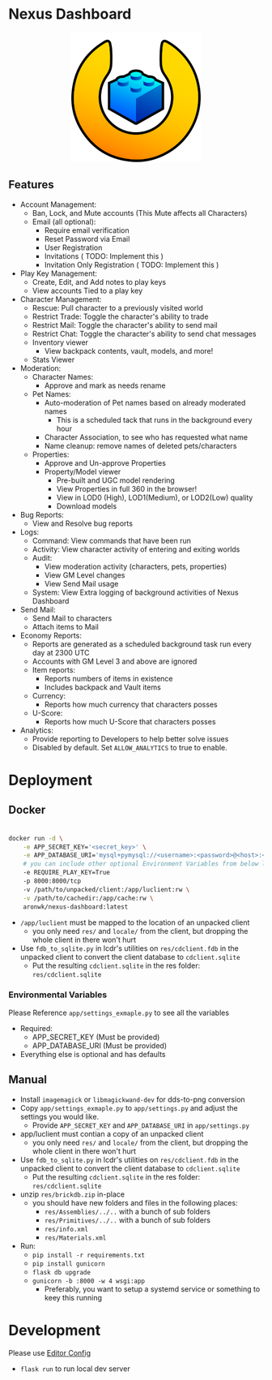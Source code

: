 # Nexus Dashboard

<p align="center">
  <img src="app/static/logo/logo.png" alt="DLU logo"/>
</p>

## Features

  * Account Management:
    * Ban, Lock, and Mute accounts (This Mute affects all Characters)
    * Email (all optional):
      * Require email verification
      * Reset Password via Email
      * User Registration
      * Invitations ( TODO: Implement this )
      * Invitation Only Registration ( TODO: Implement this )
  * Play Key Management:
    * Create, Edit, and Add notes to play keys
    * View accounts Tied to a play key
  * Character Management:
    * Rescue: Pull character to a previously visited world
    * Restrict Trade: Toggle the character's ability to trade
    * Restrict Mail: Toggle the character's ability to send mail
    * Restrict Chat: Toggle the character's ability to send chat messages
    * Inventory viewer
      * View backpack contents, vault, models, and more!
    * Stats Viewer
  * Moderation:
    * Character Names:
      * Approve and mark as needs rename
    * Pet Names:
      * Auto-moderation of Pet names based on already moderated names
        * This is a scheduled tack that runs in the background every hour
      * Character Association, to see who has requested what name
      * Name cleanup: remove names of deleted pets/characters
    * Properties:
      * Approve and Un-approve Properties
      * Property/Model viewer
        * Pre-built and UGC model rendering
        * View Properties in full 360 in the browser!
        * View in LOD0 (High), LOD1(Medium), or LOD2(Low) quality
        * Download models
  * Bug Reports:
    * View and Resolve bug reports
  * Logs:
    * Command: View commands that have been run
    * Activity: View character activity of entering and exiting worlds
    * Audit:
      * View moderation activity (characters, pets, properties)
      * View GM Level changes
      * View Send Mail usage
    * System: View Extra logging of background activities of Nexus Dashboard
  * Send Mail:
    * Send Mail to characters
    * Attach items to Mail
  * Economy Reports:
    * Reports are generated as a scheduled background task run every day at 2300 UTC
    * Accounts with GM Level 3 and above are ignored
    * Item reports:
      * Reports numbers of items in existence
      * Includes backpack and Vault items
    * Currency:
      * Reports how much currency that characters posses
    * U-Score:
      * Reports how much U-Score that characters posses
  * Analytics:
    * Provide reporting to Developers to help better solve issues
    * Disabled by default. Set `ALLOW_ANALYTICS` to true to enable.

# Deployment

## Docker

```bash

docker run -d \
    -e APP_SECRET_KEY='<secret_key>' \
    -e APP_DATABASE_URI='mysql+pymysql://<username>:<password>@<host>:<port>/<database>' \
    # you can include other optional Environment Variables from below like this
    -e REQUIRE_PLAY_KEY=True
    -p 8000:8000/tcp
    -v /path/to/unpacked/client:/app/luclient:rw \
    -v /path/to/cachedir:/app/cache:rw \
    aronwk/nexus-dashboard:latest

```

 * `/app/luclient` must be mapped to the location of an unpacked client
    * you only need `res/` and `locale/` from the client, but dropping the whole client in there won't hurt
 * Use `fdb_to_sqlite.py` in lcdr's utilities on `res/cdclient.fdb` in the unpacked client to convert the client database to `cdclient.sqlite`
    * Put the resulting `cdclient.sqlite` in the res folder: `res/cdclient.sqlite`

### Environmental Variables

Please Reference `app/settings_exmaple.py` to see all the variables

  * Required:
    * APP_SECRET_KEY (Must be provided)
    * APP_DATABASE_URI (Must be provided)
  * Everything else is optional and has defaults

## Manual
  * Install `imagemagick` or `libmagickwand-dev` for dds-to-png conversion
  * Copy `app/settings_exmaple.py` to `app/settings.py` and adjust the settings you would like.
    * Provide `APP_SECRET_KEY` and `APP_DATABASE_URI` in `app/settings.py`
  * app/luclient must contian a copy of an unpacked client
    * you only need `res/` and `locale/` from the client, but dropping the whole client in there won't hurt
  * Use `fdb_to_sqlite.py` in lcdr's utilities on `res/cdclient.fdb` in the unpacked client to convert the client database to `cdclient.sqlite`
    * Put the resulting `cdclient.sqlite` in the res folder: `res/cdclient.sqlite`
  * unzip `res/brickdb.zip` in-place
    * you should have new folders and files in the following places:
      * `res/Assemblies/../..` with a bunch of sub folders
      * `res/Primitives/../..` with a bunch of sub folders
      * `res/info.xml`
      * `res/Materials.xml`
  * Run:
    * `pip install -r requirements.txt`
    * `pip install gunicorn`
    * `flask db upgrade`
    * `gunicorn -b :8000 -w 4 wsgi:app`
      * Preferably, you want to setup a systemd service or something to keey this running

# Development

Please use [Editor Config](https://editorconfig.org/)

  * `flask run` to run local dev server

